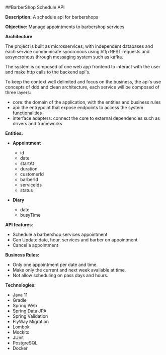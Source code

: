 ##BarberShop Schedule API

**Description:** A schedule api for barbershops

**Objective:** Manage appointments to barbershop services

**Architecture**

The project is built as microsservices, with independent databases and each service
communicate syncronous using http REST requests and assyncronous through messaging
system such as kafka.

The system is composed of one web app frontend to interact with the user and
make http calls to the backend api's.

To keep the context well delimited and focus on the business, the api's use concepts of ddd and
clean architecture, each service will be composed of three layers:
- core: the domain of the application, with the entities and business rules
- api: the entrypoint that expose endpoints to access the system functionalities
- interface adapters: connect the core to external dependencies such as drivers and frameworks

**Entities:**
- **Appointment**
  - id
  - date
  - startAt
  - duration
  - customerId
  - barberId
  - serviceIds
  - status


- **Diary**
  - date
  - busyTime

**API features**:
- Schedule a barbershop services appointment
- Can Update date, hour, services and barber on appointment
- Cancel a appointment

**Business Rules:**
- Only one appointment per date and time.
- Make only the current and next week available at time.
- Not allow scheduling on pass days and hours.

**Technologies:**
- Java 11
- Gradle
- Spring Web
- Spring Data JPA
- Spring Validation
- FlyWay Migration
- Lombok
- Mockito
- JUnit
- PostgreSQL
- Docker